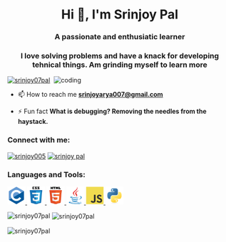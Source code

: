 <h1 align="center">Hi 👋, I'm Srinjoy Pal</h1>
<h3 align="center">A passionate and enthusiatic learner</h3>
<h3 align="center">I love solving problems and have a knack for developing tehnical things. Am grinding myself to learn more</h3>
<img align="right" alt="coding" width="400px" src="https://i.pinimg.com/originals/54/e3/7d/54e37d8074ebcde1d96c77d7b2a7f310.gif">
<p align="left"> <a href="https://github.com/ryo-ma/github-profile-trophy"><img src="https://github-profile-trophy.vercel.app/?username=srinjoy07pal" alt="srinjoy07pal" /></a> </p>

- 📫 How to reach me **srinjoyarya007@gmail.com**

- ⚡ Fun fact **What is debugging? Removing the needles from the haystack.**

<h3 align="left">Connect with me:</h3>
<p align="left">
<a href="https://twitter.com/srinjoy005" target="blank"><img align="center" src="https://raw.githubusercontent.com/rahuldkjain/github-profile-readme-generator/master/src/images/icons/Social/twitter.svg" alt="srinjoy005" height="30" width="40" /></a>
<a href="https://linkedin.com/in/srinjoy pal" target="blank"><img align="center" src="https://raw.githubusercontent.com/rahuldkjain/github-profile-readme-generator/master/src/images/icons/Social/linked-in-alt.svg" alt="srinjoy pal" height="30" width="40" /></a>
</p>

<h3 align="left">Languages and Tools:</h3>
<p align="left"> <a href="https://www.cprogramming.com/" target="_blank" rel="noreferrer"> <img src="https://raw.githubusercontent.com/devicons/devicon/master/icons/c/c-original.svg" alt="c" width="40" height="40"/> </a> <a href="https://www.w3schools.com/css/" target="_blank" rel="noreferrer"> <img src="https://raw.githubusercontent.com/devicons/devicon/master/icons/css3/css3-original-wordmark.svg" alt="css3" width="40" height="40"/> </a> <a href="https://www.w3.org/html/" target="_blank" rel="noreferrer"> <img src="https://raw.githubusercontent.com/devicons/devicon/master/icons/html5/html5-original-wordmark.svg" alt="html5" width="40" height="40"/> </a> <a href="https://www.java.com" target="_blank" rel="noreferrer"> <img src="https://raw.githubusercontent.com/devicons/devicon/master/icons/java/java-original.svg" alt="java" width="40" height="40"/> </a> <a href="https://developer.mozilla.org/en-US/docs/Web/JavaScript" target="_blank" rel="noreferrer"> <img src="https://raw.githubusercontent.com/devicons/devicon/master/icons/javascript/javascript-original.svg" alt="javascript" width="40" height="40"/> </a> <a href="https://www.python.org" target="_blank" rel="noreferrer"> <img src="https://raw.githubusercontent.com/devicons/devicon/master/icons/python/python-original.svg" alt="python" width="40" height="40"/> </a> </p>

<p><img align="left" src="https://github-readme-stats.vercel.app/api/top-langs?username=srinjoy07pal&show_icons=true&locale=en&layout=compact" alt="srinjoy07pal" /></p>

<p>&nbsp;<img align="center" src="https://github-readme-stats.vercel.app/api?username=srinjoy07pal&show_icons=true&locale=en" alt="srinjoy07pal" /></p>

<p><img align="center" src="https://github-readme-streak-stats.herokuapp.com/?user=srinjoy07pal&" alt="srinjoy07pal" /></p>
